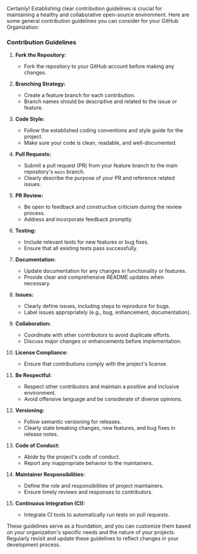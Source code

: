 Certainly! Establishing clear contribution guidelines is crucial for maintaining a healthy and collaborative open-source environment. Here are some general contribution guidelines you can consider for your GitHub Organization:

### Contribution Guidelines

1. **Fork the Repository:**
   - Fork the repository to your GitHub account before making any changes.

2. **Branching Strategy:**
   - Create a feature branch for each contribution.
   - Branch names should be descriptive and related to the issue or feature.

3. **Code Style:**
   - Follow the established coding conventions and style guide for the project.
   - Make sure your code is clean, readable, and well-documented.

4. **Pull Requests:**
   - Submit a pull request (PR) from your feature branch to the main repository's `main` branch.
   - Clearly describe the purpose of your PR and reference related issues.

5. **PR Review:**
   - Be open to feedback and constructive criticism during the review process.
   - Address and incorporate feedback promptly.

6. **Testing:**
   - Include relevant tests for new features or bug fixes.
   - Ensure that all existing tests pass successfully.

7. **Documentation:**
   - Update documentation for any changes in functionality or features.
   - Provide clear and comprehensive README updates when necessary.

8. **Issues:**
   - Clearly define issues, including steps to reproduce for bugs.
   - Label issues appropriately (e.g., bug, enhancement, documentation).

9. **Collaboration:**
   - Coordinate with other contributors to avoid duplicate efforts.
   - Discuss major changes or enhancements before implementation.

10. **License Compliance:**
    - Ensure that contributions comply with the project's license.

11. **Be Respectful:**
    - Respect other contributors and maintain a positive and inclusive environment.
    - Avoid offensive language and be considerate of diverse opinions.

12. **Versioning:**
    - Follow semantic versioning for releases.
    - Clearly state breaking changes, new features, and bug fixes in release notes.

13. **Code of Conduct:**
    - Abide by the project's code of conduct.
    - Report any inappropriate behavior to the maintainers.

14. **Maintainer Responsibilities:**
    - Define the role and responsibilities of project maintainers.
    - Ensure timely reviews and responses to contributors.

15. **Continuous Integration (CI):**
    - Integrate CI tools to automatically run tests on pull requests.

These guidelines serve as a foundation, and you can customize them based on your organization's specific needs and the nature of your projects. Regularly revisit and update these guidelines to reflect changes in your development process.

